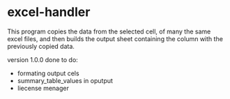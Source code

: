 # excel-handler
This program copies the data from the selected cell, of many the same excel files, and then builds the output sheet containing the column with the previously copied data.


version 1.0.0 done
to do:
- formating output cels
- summary_table_values in oputput
- liecense menager
